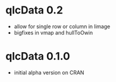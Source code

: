 # qlcData 0.2

* allow for single row or column in limage
* bigfixes in vmap and hullToOwin

# qlcData 0.1.0

* initial alpha version on CRAN

